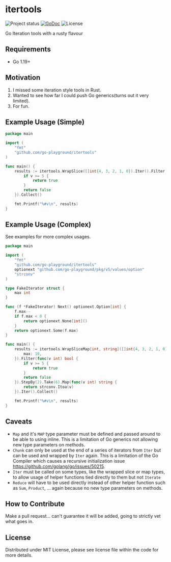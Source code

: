 # itertools

![Project status](https://img.shields.io/badge/version-0.1.0-green.svg)
[![GoDoc](https://godoc.org/github.com/go-playground/itertools?status.svg)](https://pkg.go.dev/mod/github.com/go-playground/itertools)
![License](https://img.shields.io/dub/l/vibe-d.svg)

Go Iteration tools with a rusty flavour

## Requirements

- Go 1.19+

## Motivation

1. I missed some iteration style tools in Rust.
2. Wanted to see how far I could push Go generics(turns out it very limited).
3. For fun.

## Example Usage (Simple)

```go
package main

import (
	"fmt"
	"github.com/go-playground/itertools"
)

func main() {
	results := itertools.WrapSlice([]int{4, 3, 2, 1, 0}).Iter().Filter(func(v int) bool {
		if v >= 5 {
			return true
		}
		return false
	}).Collect()

	fmt.Printf("%#v\n", results)
}
```

## Example Usage (Complex)

See examples for more complex usages.

```go
package main

import (
	"fmt"
	"github.com/go-playground/itertools"
	optionext "github.com/go-playground/pkg/v5/values/option"
	"strconv"
)

type FakeIterator struct {
	max int
}

func (f *FakeIterator) Next() optionext.Option[int] {
	f.max--
	if f.max < 0 {
		return optionext.None[int]()
	}
	return optionext.Some(f.max)
}

func main() {
	results := itertools.WrapSliceMap[int, string]([]int{4, 3, 2, 1, 0}).Iter().Chain(&FakeIterator{
		max: 10,
	}).Filter(func(v int) bool {
		if v >= 5 {
			return true
		}
		return false
	}).StepBy(2).Take(6).Map(func(v int) string {
		return strconv.Itoa(v)
	}).Iter().Collect()

	fmt.Printf("%#v\n", results)
}
```

## Caveats

- `Map` and it's `MAP` type parameter must be defined and passed around to be able to using inline. This is a limitation of Go generics not allowing new type parameters on methods.
- `Chunk` can only be used at the end of a series of iterators from `Iter` but can be used and wrapped by `Iter` again. This is a limitation of the Go Compiler which causes a recursive initialization issue https://github.com/golang/go/issues/50215.
- `Iter` must be called on some types, like the wrapped slice or map types, to allow usage of helper functions tied directly to them but not `Iterate`
- `Reduce` will have to be used directly instead of other helper function such as `Sum`, `Product`, ... again because no new type parameters on methods.

## How to Contribute

Make a pull request... can't guarantee it will be added, going to strictly vet what goes in.

## License

Distributed under MIT License, please see license file within the code for more details.
